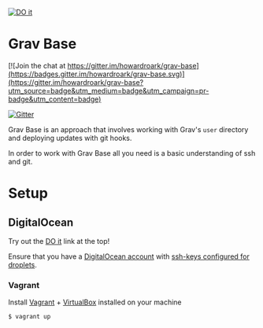 [![DO it](http://do-it.surge.sh/do-it.svg)](http://do-it.surge.sh/howardroark/grav-base)

# Grav Base  

[![Join the chat at https://gitter.im/howardroark/grav-base](https://badges.gitter.im/howardroark/grav-base.svg)](https://gitter.im/howardroark/grav-base?utm_source=badge&utm_medium=badge&utm_campaign=pr-badge&utm_content=badge)

[![Gitter](https://badges.gitter.im/howardroark/grav-base.svg)](https://gitter.im/howardroark/grav-base?utm_source=badge&utm_medium=badge&utm_campaign=pr-badge)

Grav Base is an approach that involves working with Grav's `user` directory and deploying
updates with git hooks. 

In order to work with Grav Base all you need is a basic understanding of ssh and git.

# Setup

## DigitalOcean

Try out the [DO it](http://do-it.surge.sh/howardroark/grav-base) link at the top!

Ensure that you have a [DigitalOcean account](https://www.digitalocean.com/?refcode=746739df613c) with [ssh-keys configured for droplets](https://www.digitalocean.com/community/tutorials/how-to-use-ssh-keys-with-digitalocean-droplets).

### Vagrant

Install [Vagrant](http://vagrantup.com) + [VirtualBox](http://virtualbox.org) installed on your machine

```
$ vagrant up
```
